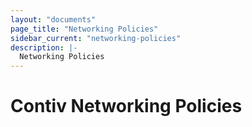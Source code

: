 ```yaml
---
layout: "documents"
page_title: "Networking Policies"
sidebar_current: "networking-policies"
description: |-
  Networking Policies
---
```


# Contiv Networking Policies
